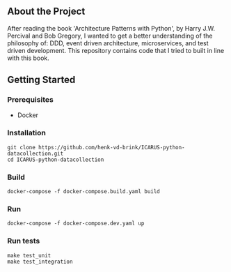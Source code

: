 ## About the Project

After reading the book 'Architecture Patterns with Python', by Harry J.W. Percival and Bob Gregory, I wanted to get a better understanding of the philosophy of: DDD, event driven architecture, microservices, and test driven development. This repository contains code that I tried to built in line with this book.

## Getting Started
### Prerequisites
- Docker

### Installation
```
git clone https://github.com/henk-vd-brink/ICARUS-python-datacollection.git
cd ICARUS-python-datacollection
```

### Build
```
docker-compose -f docker-compose.build.yaml build
```

### Run
```
docker-compose -f docker-compose.dev.yaml up
```

### Run tests
```
make test_unit
make test_integration
```

